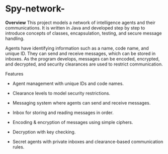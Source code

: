 # Spy-network-

**Overview**
This project models a network of intelligence agents and their communications. It is written in Java and developed step by step to introduce concepts of classes, encapsulation, testing, and secure message handling.

Agents have identifying information such as a name, code name, and unique ID. They can send and receive messages, which can be stored in inboxes. As the program develops, messages can be encoded, encrypted, and decrypted, and security clearances are used to restrict communication.

Features

- Agent management with unique IDs and code names.

- Clearance levels to model security restrictions.

- Messaging system where agents can send and receive messages.

- Inbox for storing and reading messages in order.

- Encoding & encryption of messages using simple ciphers.

- Decryption with key checking.

- Secret agents with private inboxes and clearance-based communication rules.
